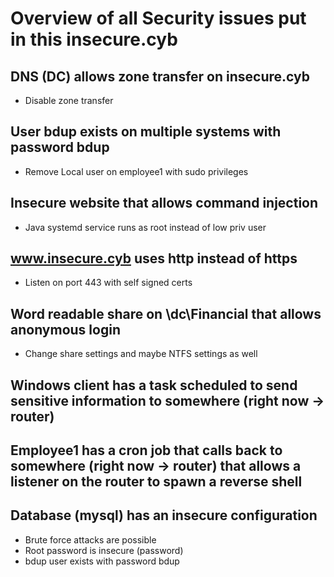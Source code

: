 # Overview of all Security issues put in this insecure.cyb

## DNS (DC) allows zone transfer on insecure.cyb

- Disable zone transfer

## User bdup exists on multiple systems with password bdup

- Remove Local user on employee1 with sudo privileges

## Insecure website that allows command injection

- Java systemd service runs as root instead of low priv user

## www.insecure.cyb uses http instead of https

- Listen on port 443 with self signed certs 

## Word readable share on \\dc\Financial that allows anonymous login

- Change share settings and maybe NTFS settings as well

## Windows client has a task scheduled to send sensitive information to somewhere (right now -> router)


## Employee1 has a cron job that calls back to somewhere (right now -> router) that allows a listener on the router to spawn a reverse shell


## Database (mysql) has an insecure configuration

- Brute force attacks are possible 
- Root password is insecure (password)
- bdup user exists with password bdup

